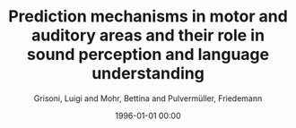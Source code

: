 ---
layout: post
title: Prediction mechanisms in motor and auditory areas and their role in sound perception and language understanding

date: 1996-01-01 00:00
author: Grisoni, Luigi and Mohr, Bettina and Pulvermüller, Friedemann
tags: ["grounded cognition","mismatch negativity","prediction potential","semantic processing"]
journal: NeuroImage

link: https://doi.org/10.1016/j.neuroimage.2019.05.071

year: 2019
---